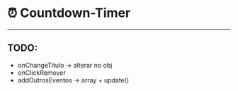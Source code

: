 # ⏰ Countdown-Timer
-------------------------------
## TODO:
* onChangeTitulo -> alterar no obj
* onClickRemover
* addOutrosEventos -> array + update()
